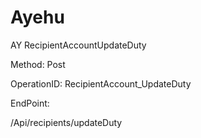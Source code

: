 #     Ayehu


AY RecipientAccountUpdateDuty

Method: Post

OperationID: RecipientAccount_UpdateDuty

EndPoint:

/Api/recipients/updateDuty
